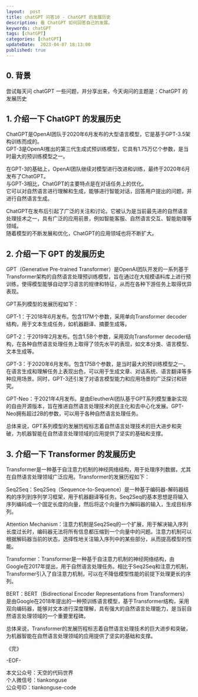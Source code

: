 ```yaml
---   
layout:  post  
title: chatGPT 问答10 - ChatGPT 的发展历史  
description: 看 ChatGPT 如何回答自己的发展。 
keywords: chatGPT  
tags: [chatGPT]  
categories: [chatGPT]  
updateDate:  2023-04-07 18:13:00  
published: true  
---  
```



## 0. 背景  


尝试每天问 chatGPT 一些问题，并分享出来，今天询问的主题是：ChatGPT 的发展历史  



## 1. 介绍一下 ChatGPT 的发展历史  


ChatGPT是OpenAI团队于2020年6月发布的大型语言模型，它是基于GPT-3.5架构训练而成的。  
GPT-3是OpenAI推出的第三代生成式预训练模型，它具有1.75万亿个参数，是当时最大的预训练模型之一。  


在GPT-3的基础上，OpenAI团队继续对模型进行改进和训练，最终于2020年6月发布了ChatGPT。  
与GPT-3相比，ChatGPT的主要特点是在对话任务上的优化。  
它可以对自然语言进行理解和生成，能够进行智能对话，回答用户提出的问题，并进行自然语言生成。  


ChatGPT在发布后引起了广泛的关注和讨论。它被认为是当前最先进的自然语言处理技术之一，具有广泛的应用前景，例如智能客服、自然语言交互、智能助理等领域。  
随着模型的不断发展和优化，ChatGPT的应用领域也将不断扩大。  



## 2. 介绍一下 GPT 的发展历史  


GPT（Generative Pre-trained Transformer）是OpenAI团队开发的一系列基于Transformer架构的自然语言处理预训练模型，旨在通过在大规模语料库上进行预训练，使得模型能够自动学习语言的规律和特征，从而在各种下游任务上取得优异表现。  


GPT系列模型的发展历程如下：  


GPT-1：于2018年6月发布。包含117M个参数，采用单向Transformer decoder结构，用于文本生成任务，如机器翻译、摘要生成等。  


GPT-2：于2019年2月发布。包含1.5B个参数，采用双向Transformer decoder结构，在各种自然语言处理任务上取得了领先水平的表现，如文本分类、语言模型、文本生成等。  


GPT-3：于2020年6月发布。包含175B个参数，是当时最大的预训练模型之一。在语言生成和理解任务上表现出色，可以用于生成文章、对话系统、语言翻译等多种应用场景。同时，GPT-3还引发了对语言模型能力和应用场景的广泛探讨和研究。  


GPT-Neo：于2021年4月发布。是由EleutherAI团队基于GPT系列模型重新实现的自由开源版本，旨在推进自然语言处理技术的民主化和去中心化发展。GPT-Neo拥有超过2B的参数，可以用于各种自然语言处理任务。  


总体来说，GPT系列模型的发展历程标志着自然语言处理技术的巨大进步和突破，为机器智能在自然语言处理领域的应用提供了坚实的基础和支撑。  


## 3. 介绍一下 Transformer 的发展历史


Transformer是一种基于自注意力机制的神经网络结构，用于处理序列数据，尤其在自然语言处理领域广泛应用。Transformer的发展历程如下：  


Seq2Seq：Seq2Seq（Sequence-to-Sequence）是一种基于编码器-解码器结构的序列到序列学习框架，用于机器翻译等任务。Seq2Seq的基本思想是将输入序列编码成一个固定长度的向量，然后将这个向量作为解码器的输入，生成目标序列。  


Attention Mechanism：注意力机制是Seq2Seq的一个扩展，用于解决输入序列长度过长时，编码器无法将所有信息都压缩到一个向量中的问题。注意力机制可以根据解码器当前的状态，选择性地关注输入序列中的某些部分，从而提高模型的性能。  


Transformer：Transformer是一种基于自注意力机制的神经网络结构，由Google在2017年提出，用于自然语言处理任务。相比于Seq2Seq和注意力机制，Transformer引入了自注意力机制，可以在不降低模型性能的前提下处理更长的序列。  


BERT：BERT（Bidirectional Encoder Representations from Transformers）是由Google在2018年提出的一种预训练语言模型，基于Transformer结构，采用双向编码器，能够对文本进行深度理解，具有强大的自然语言处理能力，是当前自然语言处理领域的一个重要里程碑。  


总体来说，Transformer的发展历程标志着自然语言处理技术的巨大进步和突破，为机器智能在自然语言处理领域的应用提供了坚实的基础和支撑。  



《完》  


-EOF-  



本文公众号：天空的代码世界  
个人微信号：tiankonguse  
公众号ID：tiankonguse-code  
  

